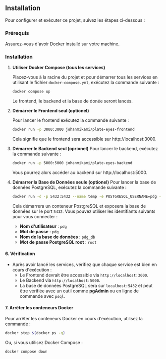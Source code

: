 Installation
------------

Pour configurer et exécuter ce projet, suivez les étapes ci-dessous :

### Prérequis

Assurez-vous d'avoir Docker installé sur votre machine.

### Installation

1.  **Utiliser Docker Compose (tous les services)**
    
    Placez-vous à la racine du projet et pour démarrer tous les services en utilisant le fichier `docker-compose.yml`, exécutez la commande suivante :
    
    ```bash
    docker compose up
    ```
    Le frontend, le backend et la base de donée seront lancés.
2.  **Démarrer le Frontend seul (optionel)**
    
    Pour lancer le frontend exécutez la commande suivante :
    
    ```bash
    docker run -p 3000:3000 johanmikami/plate-eyes-frontend
    ```
    Cela signifie que le frontend sera accessible sur http://localhost:3000.

3.  **Démarrer le Backend seul (oprionel)**
    Pour lancer le backend, exécutez la commande suivante :
    
    ```bash
    docker run -p 5000:5000 johanmikami/plate-eyes-backend
    ```
    Vous pourrez alors accéder au backend sur http://localhost:5000.

4.  **Démarrer la Base de Données seule (optionel)**
    Pour lancer la base de données PostgreSQL, exécutez la commande suivante :
    
    ```bash
    docker run -d -p 5432:5432 --name temp -e POSTGRESQL_USERNAME=pdg -e POSTGRESQL_PASSWORD=pdg -e POSTGRESQL_DATABASE=pdg_db -e POSTGRESQL_POSTGRES_PASSWORD=root jmuhlema/postgresql:16
    ```

    Cela démarrera un conteneur PostgreSQL et exposera la base de données sur le port `5432`. Vous pouvez utiliser les identifiants suivants pour vous connecter :

    *   **Nom d'utilisateur** : `pdg`
    *   **Mot de passe** : `pdg`
    *   **Nom de la base de données** : `pdg_db`
    *   **Mot de passe PostgreSQL root** : `root`

#### 6\. **Vérification**

*   Après avoir lancé les services, vérifiez que chaque service est bien en cours d'exécution :
    *   Le Frontend devrait être accessible via `http://localhost:3000`.
    *   Le Backend via `http://localhost:5000`.
    *   La base de données PostgreSQL sera sur `localhost:5432` et peut être vérifiée avec un outil comme **pgAdmin** ou en ligne de commande avec `psql`.

#### 7\. **Arrêter les conteneurs Docker**

Pour arrêter les conteneurs Docker en cours d'exécution, utilisez la commande :
```bash
docker stop $(docker ps -q)
```
Ou, si vous utilisez Docker Compose :
```bash
docker compose down
```


